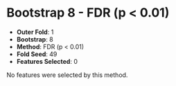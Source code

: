 # Bootstrap 8 - FDR (p < 0.01)

- **Outer Fold**: 1
- **Bootstrap**: 8
- **Method**: FDR (p < 0.01)
- **Fold Seed**: 49
- **Features Selected**: 0

No features were selected by this method.
